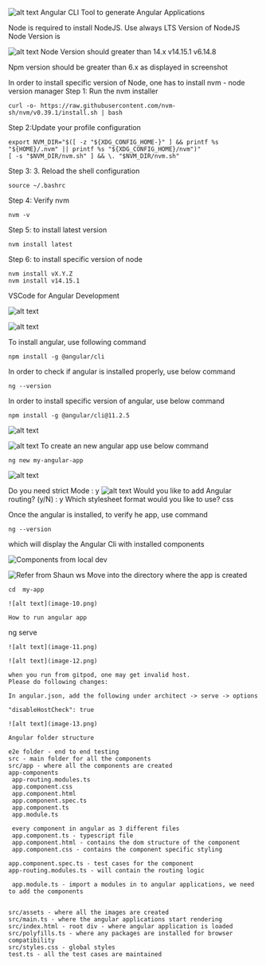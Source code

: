 ![alt text](image.png)
Angular CLI Tool to generate Angular Applications

Node is required to install NodeJS.
Use always LTS Version of NodeJS
Node Version is


![alt text](image-1.png)
Node Version should greater than 14.x
v14.15.1 
v6.14.8

Npm version should be greater than 6.x as displayed in screenshot

In order to install specific version of Node, one has to install nvm - node version manager
Step 1: Run the nvm installer
``` 
curl -o- https://raw.githubusercontent.com/nvm-sh/nvm/v0.39.1/install.sh | bash
```
Step 2:Update your profile configuration
```
export NVM_DIR="$([ -z "${XDG_CONFIG_HOME-}" ] && printf %s "${HOME}/.nvm" || printf %s "${XDG_CONFIG_HOME}/nvm")"
[ -s "$NVM_DIR/nvm.sh" ] && \. "$NVM_DIR/nvm.sh"
```
Step 3: 3. Reload the shell configuration
```
source ~/.bashrc
```
Step 4: Verify nvm 
```
nvm -v
```

Step 5: to install latest version

```
nvm install latest
```

Step 6: to install specific version of node

```
nvm install vX.Y.Z
nvm install v14.15.1
```



VSCode for Angular Development

![alt text](image-2.png)

![alt text](image-3.png)

To install angular, use following command
```
npm install -g @angular/cli
```
In order to check if angular is installed properly, use below command
```
ng --version
```
In order to install specific version of angular, use below command
```
npm install -g @angular/cli@11.2.5
```
![alt text](image-4.png)

![alt text](image-5.png)
To create an new angular app use below command
```
ng new my-angular-app
```
![alt text](image-6.png)

Do you need strict Mode : y
![alt text](image-7.png)
Would you like to add Angular routing? (y/N) : y
Which stylesheet format would you like to use? css 

Once the angular is installed, to verify he app, use command
```
ng --version
```
which will display the Angular Cli with installed components

![Components from local dev](image-8.png)

![Refer from Shaun ws](image-9.png)
Move into the directory where the app is created
```
cd  my-app

![alt text](image-10.png)

How to run angular app
```
ng serve
```
![alt text](image-11.png)

![alt text](image-12.png)

when you run from gitpod, one may get invalid host.
Please do following changes:

In angular.json, add the following under architect -> serve -> options

"disableHostCheck": true

![alt text](image-13.png)

Angular folder structure

e2e folder - end to end testing
src - main folder for all the components
src/app - where all the components are created
app-components
 app-routing.modules.ts
 app.component.css
 app.component.html
 app.component.spec.ts
 app.component.ts
 app.module.ts

 every component in angular as 3 different files
 app.component.ts - typescript file
 app.component.html - contains the dom structure of the component
 app.component.css - contains the component specific styling

app.component.spec.ts - test cases for the component
app-routing.modules.ts - will contain the routing logic

 app.module.ts - import a modules in to angular applications, we need to add the components
 
   
src/assets - where all the images are created
src/main.ts - where the angular applications start rendering
src/index.html - root div - where angular application is loaded
src/polyfills.ts - where any packages are installed for browser compatibility
src/styles.css - global styles
test.ts - all the test cases are maintained



